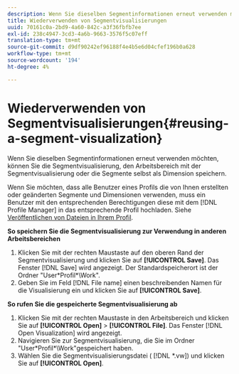 ```yaml
---
description: Wenn Sie dieselben Segmentinformationen erneut verwenden möchten, können Sie die Segmentvisualisierung, den Arbeitsbereich mit der Segmentvisualisierung oder die Segmente selbst als Dimension speichern.
title: Wiederverwenden von Segmentvisualisierungen
uuid: 70161c0a-2bd9-4a60-842c-a3f36fbfb7ee
exl-id: 238c4947-3cd3-4a6b-9663-3576f5c07eff
translation-type: tm+mt
source-git-commit: d9df90242ef96188f4e4b5e6d04cfef196b0a628
workflow-type: tm+mt
source-wordcount: '194'
ht-degree: 4%

---
```


# Wiederverwenden von Segmentvisualisierungen{#reusing-a-segment-visualization}

Wenn Sie dieselben Segmentinformationen erneut verwenden möchten, können Sie die Segmentvisualisierung, den Arbeitsbereich mit der Segmentvisualisierung oder die Segmente selbst als Dimension speichern.

Wenn Sie möchten, dass alle Benutzer eines Profils die von Ihnen erstellten oder geänderten Segmente und Dimensionen verwenden, muss ein Benutzer mit den entsprechenden Berechtigungen diese mit dem [!DNL Profile Manager] in das entsprechende Profil hochladen. Siehe [Veröffentlichen von Dateien in Ihrem Profil](../../../../home/c-get-started/c-admin-intrf/c-prof-mgr/t-pub-files-wkg-prof.md#task-a0106e010c834d16bd60eef4721b6af9).

**So speichern Sie die Segmentvisualisierung zur Verwendung in anderen Arbeitsbereichen**

1. Klicken Sie mit der rechten Maustaste auf den oberen Rand der Segmentvisualisierung und klicken Sie auf **[!UICONTROL Save]**. Das Fenster [!DNL Save] wird angezeigt. Der Standardspeicherort ist der Ordner &quot;User\*Profil*\Work&quot;.
1. Geben Sie im Feld [!DNL File name] einen beschreibenden Namen für die Visualisierung ein und klicken Sie auf **[!UICONTROL Save]**.

**So rufen Sie die gespeicherte Segmentvisualisierung ab**

1. Klicken Sie mit der rechten Maustaste in den Arbeitsbereich und klicken Sie auf **[!UICONTROL Open]** > **[!UICONTROL File]**. Das Fenster [!DNL Open Visualization] wird angezeigt.
1. Navigieren Sie zur Segmentvisualisierung, die Sie im Ordner &quot;User\*Profil*\Work&quot;gespeichert haben.
1. Wählen Sie die Segmentvisualisierungsdatei ( [!DNL *.vw]) und klicken Sie auf **[!UICONTROL Open]**.
